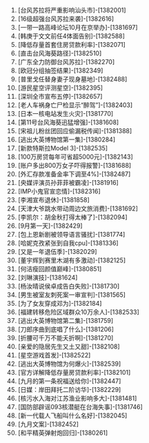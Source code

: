 
1. [台风苏拉将严重影响汕头市]-[1382001]
1. [16级超强台风苏拉来袭]-[1382616]
1. [一带一路高峰论坛10月在京举办]-[1381697]
1. [韩庚于文文前任4体面告别]-[1382588]
1. [降低存量首套住房贷款利率]-[1382071]
1. [直击台风海葵路径]-[1382510]
1. [广东全力防御台风苏拉]-[1382270]
1. [欧冠分组抽签结果]-[1382349]
1. [普里戈任替身妻子现身墓地]-[1382488]
1. [游民星空评测星空]-[1382395]
1. [深圳全市宣布五停]-[1382657]
1. [老人车祸身亡尸检显示“醉驾”]-[1382403]
1. [日本一核电站发生火灾]-[1381770]
1. [第11号台风海葵迅猛增强]-[1381608]
1. [宋祖儿粉丝团回应偷漏税传闻]-[1381388]
1. [逃出大英博物馆第一集]-[1380284]
1. [新款特斯拉Model 3]-[1382535]
1. [100万房贷每年可省超5000元]-[1382143]
1. [账户多出800万女子吓得报警]-[1381688]
1. [外汇存款准备金率下调至4%]-[1382487]
1. [央媒评演员孙菲菲被霸凌]-[1381916]
1. [IMP小鬼官宣恋情]-[1382316]
1. [李湘宣布退休]-[1381858]
1. [天津大爷跳水带动周边文旅消费]-[1381692]
1. [李凯尔：胡金秋打得太棒了]-[1382094]
1. [9月第一天]-[1382429]
1. [包上恩新剧被领导语言骚扰]-[1381774]
1. [哈妮克孜紧张到自我cpu]-[1381336]
1. [又是一年退伍季]-[1382029]
1. [董宇辉到赛里木湖有多激动]-[1382125]
1. [何洁瘦回颜值巅峰]-[1380851]
1. [刘琳演技]-[1381624]
1. [杨汝晴说侯卓成告白失败]-[1381730]
1. [男生被室友刺死案一审宣判]-[1381565]
1. [为了女友穿成邓为]-[1382184]
1. [福建转移危险区域群众10万余人]-[1382533]
1. [逃出大英博物馆第二集]-[1381759]
1. [刀郎序曲到底唱了什么]-[1381206]
1. [折腰可千万不能夭折啊]-[1381270]
1. [亲爱的隐居先生又土又甜]-[1382108]
1. [星空游戏首发]-[1382522]
1. [逃出大英博物馆为何爆火]-[1382539]
1. [官方详解降低存量房贷款利率]-[1382101]
1. [九月的第一条祝福送给你]-[1382447]
1. [日媒：岸田拜托二阶访华]-[1382229]
1. [核污水入海对江苏渔业影响多大]-[1381481]
1. [国防部辟谣093核潜艇在台海失事]-[1381746]
1. [新一代载人飞船叫什么名好]-[1382045]
1. [九月文案]-[1382452]
1. [和平精英弹射炮回归]-[1380261]
